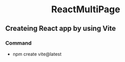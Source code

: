 
<div align="center">

  # ReactMultiPage
</div>

## Createing React app by using Vite

### Command

+ npm create vite@latest

